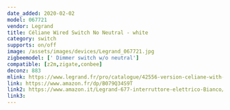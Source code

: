 ```yaml
---
date_added: 2020-02-02
model: 067721
vendor: Legrand
title: Céliane Wired Switch No Neutral - white
category: switch
supports: on/off
image: /assets/images/devices/Legrand_067721.jpg
zigbeemodel: [' Dimmer switch w/o neutral']
compatible: [z2m,zigate,conbee]
deconz: 883
mlink: https://www.legrand.fr/pro/catalogue/42556-version-celiane-with-netatmo/interrupteur-filaire-connecte-avec-option-variateur-celiane-with-netatmo-sans-neutre-5w-a-300w-compensateur-blanc
link: https://www.amazon.fr/dp/B079Q34S9T
link2: https://www.amazon.it/Legrand-677-interruttore-elettrico-Bianco/dp/B079Q34S9T
link3: 
---
```

